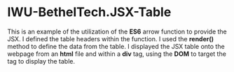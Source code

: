 # IWU-BethelTech.JSX-Table
This is an example of the utilization of the <b>ES6</b> arrow function to provide the JSX. I defined the table headers within the function. I used the <b>render()</b> method to define the data from the table.
I displayed the JSX table onto the webpage from an <b>html</b> file and within a <b>div</b> tag, using the <b>DOM</b> to target the tag to display the table.
